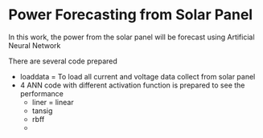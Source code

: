 # Power Forecasting from Solar Panel

In this work, the power from the solar panel will be forecast using Artificial Neural Network

There are several code prepared 
- loaddata = To load all current and voltage data collect from solar panel 
- 4 ANN code with different activation function is prepared to see the performance 
  - liner = linear
  - tansig
  - rbff
  -  
